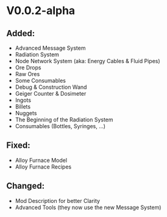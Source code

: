# V0.0.2-alpha
## Added:
* Advanced Message System
* Radiation System
* Node Network System (aka: Energy Cables & Fluid Pipes)
* Ore Drops
* Raw Ores
* Some Consumables
* Debug & Construction Wand
* Geiger Counter & Dosimeter
* Ingots
* Billets
* Nuggets
* The Beginning of the Radiation System
* Consumables (Bottles, Syringes, ...)
## Fixed:
* Alloy Furnace Model
* Alloy Furnace Recipes
## Changed:
* Mod Description for better Clarity
* Advanced Tools (they now use the new Message System)